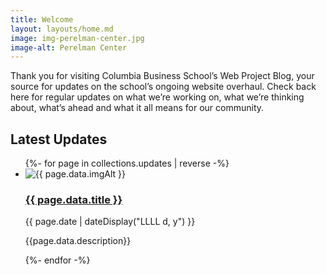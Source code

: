 ```yaml
---
title: Welcome
layout: layouts/home.md
image: img-perelman-center.jpg
image-alt: Perelman Center
---
```


Thank you for visiting Columbia Business School’s Web Project Blog, your source for updates on the school’s ongoing website overhaul. Check back here for regular updates on what we’re working on, what we’re thinking about, what’s ahead and what it all means for our community.

<section class="updates">

## Latest Updates

<ul class="listing">
{%- for page in collections.updates | reverse -%}
  <li>
<article class="card">
<img src="{{ page.data.img }}" alt="{{ page.data.imgAlt }}">
<div class="summary">
<h3>
<a href="{{ page.url }}">{{ page.data.title }}</a>
</h3>
<p class="date"><time datetime="{{ page.date }}">{{ page.date | dateDisplay("LLLL d, y") }}</time></p>
<p class="dek">{{page.data.description}}</p>
</div>
</article>
</li>
{%- endfor -%}
</ul>

</section>